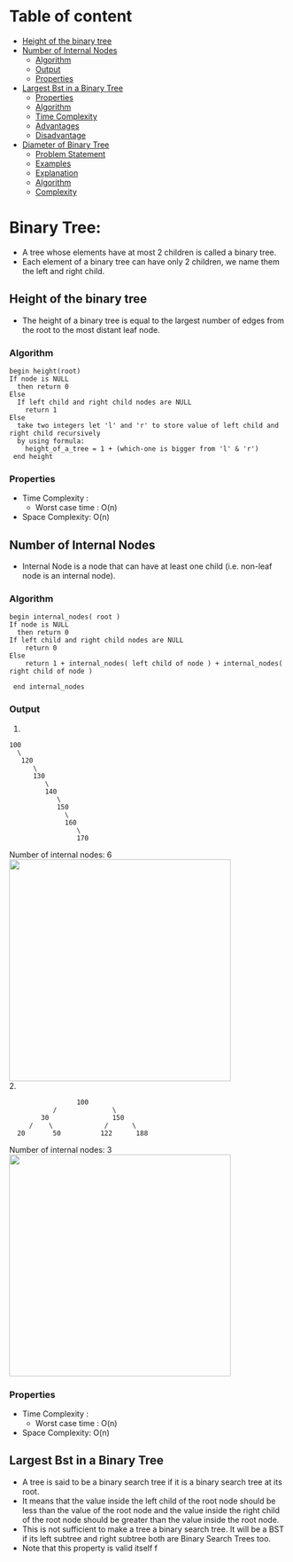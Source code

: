 # Table of content
- [Height of the binary tree](#height-of-the-binary-tree)
- [Number of Internal Nodes](#number-of-internal-nodes)
    - [Algorithm](#algorithm-1)
    - [Output](#output-1)
    - [Properties](#properties-1)
- [Largest Bst in a Binary Tree](#largest-bst-in-a-binary-tree)
    - [Properties](#properties)
    - [Algorithm](#algorithm)
    - [Time Complexity](#complexity)
    - [Advantages](#advantages)
    - [Disadvantage](#disadvantages)
 - [Diameter of Binary Tree](#diameter-of-the-binary-tree)
    - [Problem Statement](#problem-statement)
    - [Examples](#examples)
    - [Explanation](#explanation)
    - [Algorithm](#algorithm-1)
    - [Complexity](#complexity)



# Binary Tree:

- A tree whose elements have at most 2 children is called a binary tree. 
- Each element of a binary tree can have only 2 children, we name them the left and right child.



## Height of the binary tree

-  The height of a binary tree is equal to the largest number of edges from the root to the most distant leaf node.


### Algorithm

```
begin height(root)
If node is NULL 
  then return 0
Else 
  If left child and right child nodes are NULL 
    return 1
Else 
  take two integers let 'l' and 'r' to store value of left child and right child recursively
  by using formula:
    height_of_a_tree = 1 + (which-one is bigger from 'l' & 'r')
 end height
```
### Properties

- Time Complexity :
  - Worst case time	: O(n)
- Space Complexity: O(n)

## Number of Internal Nodes
-  Internal Node is a node that can have at least one child (i.e. non-leaf node is an internal node).

### Algorithm
```
begin internal_nodes( root )
If node is NULL 
  then return 0
If left child and right child nodes are NULL 
    return 0
Else 
    return 1 + internal_nodes( left child of node ) + internal_nodes( right child of node )

 end internal_nodes
```

### Output
1.
```
100
  \
   120
      \
      130
         \
         140
            \
            150
              \
              160
                 \
                 170
 ```
 Number of internal nodes: 6 <br>
 <img width="400"  src="https://user-images.githubusercontent.com/76229635/167093456-f747a157-eefe-4af2-b22e-1492bd4b1026.jpg">
 <br>
2.
```
                 100
           /              \
        30                150
     /    \             /      \
  20       50          122      188
```
Number of internal nodes: 3
<br>
 <img width="400"  src="https://user-images.githubusercontent.com/76229635/167093513-721a78f1-ee6e-4c64-8e22-750eb67314ae.jpg">
 <br>

### Properties

- Time Complexity :
  - Worst case time	: O(n)
- Space Complexity: O(n)

## Largest Bst in a Binary Tree

- A tree is said to be a binary search tree if it is a binary search tree at its root. 
- It means that the value inside the left child of the root node should be less than the value of the root node and the value inside the right child of the root node should be greater than the value inside the root node. 
- This is not sufficient to make a tree a binary search tree. It will be a BST if its left subtree and right subtree both are Binary Search Trees too.
- Note that this property is valid itself f
